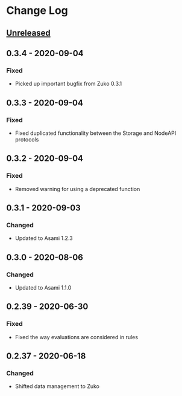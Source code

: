 # Change Log

## [Unreleased]

## 0.3.4 - 2020-09-04
### Fixed
- Picked up important bugfix from Zuko 0.3.1

## 0.3.3 - 2020-09-04
### Fixed
- Fixed duplicated functionality between the Storage and NodeAPI protocols

## 0.3.2 - 2020-09-04
### Fixed
- Removed warning for using a deprecated function

## 0.3.1 - 2020-09-03
### Changed
- Updated to Asami 1.2.3


## 0.3.0 - 2020-08-06
### Changed
- Updated to Asami 1.1.0


## 0.2.39 - 2020-06-30
### Fixed
- Fixed the way evaluations are considered in rules

## 0.2.37 - 2020-06-18
### Changed
- Shifted data management to Zuko

[Unreleased]: https://github.com/threatgrid/asami/compare/0.3.4...HEAD
[0.3.4]: https://github.com/threatgrid/asami/compare/0.3.3...0.3.4
[0.3.3]: https://github.com/threatgrid/asami/compare/0.3.2...0.3.3
[0.3.2]: https://github.com/threatgrid/asami/compare/0.3.1...0.3.2
[0.3.1]: https://github.com/threatgrid/asami/compare/0.3.0...0.3.1
[0.3.0]: https://github.com/threatgrid/asami/compare/0.3.0...0.3.0
